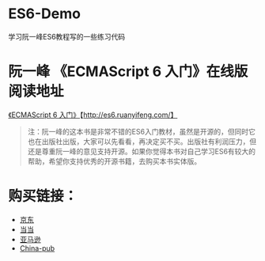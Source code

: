 # ES6-Demo
学习阮一峰ES6教程写的一些练习代码

# 阮一峰 《ECMAScript 6 入门》在线版阅读地址
 [《ECMAScript 6 入门》](http://es6.ruanyifeng.com/)【http://es6.ruanyifeng.com/】

> 注：阮一峰的这本书是非常不错的ES6入门教材，虽然是开源的，但同时它也在出版社出版，大家可以先看看，再决定买不买。出版社有利润压力，但还是尊重阮一峰的意见支持开源。如果你觉得本书对自己学习ES6有较大的帮助，希望你支持优秀的开源书籍，去购买本书实体版。

# 购买链接：

- [京东](http://item.jd.com/11849235.html)
- [当当](http://product.dangdang.com/23840431.html)
- [亚马逊](http://www.amazon.cn/ES6-%E6%A0%87%E5%87%86%E5%85%A5%E9%97%A8-%E9%98%AE%E4%B8%80%E5%B3%B0/dp/B01A18WWAG/)
- [China-pub](http://product.china-pub.com/4904712)


